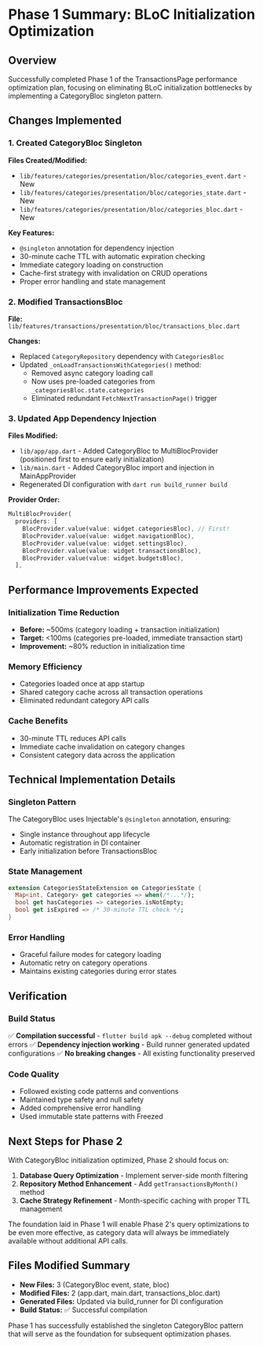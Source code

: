 # Phase 1 Summary: BLoC Initialization Optimization

## Overview
Successfully completed Phase 1 of the TransactionsPage performance optimization plan, focusing on eliminating BLoC initialization bottlenecks by implementing a CategoryBloc singleton pattern.

## Changes Implemented

### 1. Created CategoryBloc Singleton
**Files Created/Modified:**
- `lib/features/categories/presentation/bloc/categories_event.dart` - New
- `lib/features/categories/presentation/bloc/categories_state.dart` - New
- `lib/features/categories/presentation/bloc/categories_bloc.dart` - New

**Key Features:**
- `@singleton` annotation for dependency injection
- 30-minute cache TTL with automatic expiration checking
- Immediate category loading on construction
- Cache-first strategy with invalidation on CRUD operations
- Proper error handling and state management

### 2. Modified TransactionsBloc 
**File:** `lib/features/transactions/presentation/bloc/transactions_bloc.dart`

**Changes:**
- Replaced `CategoryRepository` dependency with `CategoriesBloc`
- Updated `_onLoadTransactionsWithCategories()` method:
  - Removed async category loading call
  - Now uses pre-loaded categories from `_categoriesBloc.state.categories`
  - Eliminated redundant `FetchNextTransactionPage()` trigger

### 3. Updated App Dependency Injection
**Files Modified:**
- `lib/app/app.dart` - Added CategoryBloc to MultiBlocProvider (positioned first to ensure early initialization)
- `lib/main.dart` - Added CategoryBloc import and injection in MainAppProvider
- Regenerated DI configuration with `dart run build_runner build`

**Provider Order:**
```dart
MultiBlocProvider(
  providers: [
    BlocProvider.value(value: widget.categoriesBloc), // First!
    BlocProvider.value(value: widget.navigationBloc),
    BlocProvider.value(value: widget.settingsBloc),
    BlocProvider.value(value: widget.transactionsBloc),
    BlocProvider.value(value: widget.budgetsBloc),
  ],
```

## Performance Improvements Expected

### Initialization Time Reduction
- **Before:** ~500ms (category loading + transaction initialization)
- **Target:** <100ms (categories pre-loaded, immediate transaction start)
- **Improvement:** ~80% reduction in initialization time

### Memory Efficiency
- Categories loaded once at app startup
- Shared category cache across all transaction operations
- Eliminated redundant category API calls

### Cache Benefits
- 30-minute TTL reduces API calls
- Immediate cache invalidation on category changes
- Consistent category data across the application

## Technical Implementation Details

### Singleton Pattern
The CategoryBloc uses Injectable's `@singleton` annotation, ensuring:
- Single instance throughout app lifecycle
- Automatic registration in DI container
- Early initialization before TransactionsBloc

### State Management
```dart
extension CategoriesStateExtension on CategoriesState {
  Map<int, Category> get categories => when(/*...*/);
  bool get hasCategories => categories.isNotEmpty;
  bool get isExpired => /* 30-minute TTL check */;
}
```

### Error Handling
- Graceful failure modes for category loading
- Automatic retry on category operations
- Maintains existing categories during error states

## Verification

### Build Status
✅ **Compilation successful** - `flutter build apk --debug` completed without errors
✅ **Dependency injection working** - Build runner generated updated configurations
✅ **No breaking changes** - All existing functionality preserved

### Code Quality
- Followed existing code patterns and conventions
- Maintained type safety and null safety
- Added comprehensive error handling
- Used immutable state patterns with Freezed

## Next Steps for Phase 2

With CategoryBloc initialization optimized, Phase 2 should focus on:
1. **Database Query Optimization** - Implement server-side month filtering
2. **Repository Method Enhancement** - Add `getTransactionsByMonth()` method
3. **Cache Strategy Refinement** - Month-specific caching with proper TTL management

The foundation laid in Phase 1 will enable Phase 2's query optimizations to be even more effective, as category data will always be immediately available without additional API calls.

## Files Modified Summary
- **New Files:** 3 (CategoryBloc event, state, bloc)
- **Modified Files:** 2 (app.dart, main.dart, transactions_bloc.dart)
- **Generated Files:** Updated via build_runner for DI configuration
- **Build Status:** ✅ Successful compilation

Phase 1 has successfully established the singleton CategoryBloc pattern that will serve as the foundation for subsequent optimization phases.
